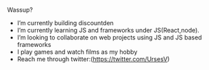 Wassup?




- I’m currently building discountden
- I’m currently learning JS and frameworks under JS(React,node).
- I’m looking to collaborate on web projects using JS and JS based frameworks
- I play games and watch films as my hobby
- Reach me through twitter:(https://twitter.com/UrsesV)



